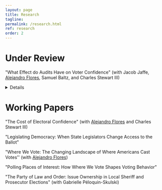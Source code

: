 ```yaml
---
layout: page
title: Research
tagline:
permalink: /research.html
ref: research
order: 2
---
```

# Under Review
"What Effect do Audits Have on Voter Confidence" (with Jacob Jaffe, [Alejandro Flores](https://a-flores.com), Samuel Baltz, and Charles Stewart III) <details style="cursor: pointer;">**Abstract**: Post-election audits are thought to bolster voters' confidence in elections, but it is unclear which aspects of audits drive public trust in election results and why. In a set of survey experiments fielded by YouGov to a sample of 2,000 Americans, we used both factorial and conjoint designs to understand which attributes of election audits are most important for increasing voter confidence in legitimate election results. Overall, we find that what an audit finds is much less important than how the audit is conducted, so long as the audit does not uncover exceptionally large errors. Structural features of the audit, like who conducts it and how its results are announced, turn out to be more consequential to voter evaluations of election results than the actual number of discrepancies found. Although voters are quick to pick up partisan cues about audits, this has not produced a broader polarization around election audits, and voters rationally do not punish an election in which the winner was called correctly for a few mis-counted votes. Our findings suggest that election administrators can bolster voter confidence through the design of election audits, without serious fear that turning up small numbers of errors will harm voter confidence.</details>

# Working Papers
"The Cost of Electoral Confidence" (with [Alejandro Flores](https://a-flores.com) and Charles Stewart III)

"Legislating Democracy: When State Legislators Change Access to the Ballot"

"Where We Vote: The Changing Landscape of Where Americans Cast Votes'' (with [Alejandro Flores](https://a-flores.com))

"Polling Places of Interest: How Where We Vote Shapes Voting Behavior"

"The Party of Law and Order: Issue Ownership in Local Sheriff and Prosecutor Elections" (with Gabrielle Péloquin-Skulski)